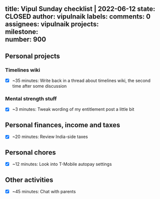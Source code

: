 title:	Vipul Sunday checklist | 2022-06-12
state:	CLOSED
author:	vipulnaik
labels:	
comments:	0
assignees:	vipulnaik
projects:	
milestone:	
number:	900
--
## Personal projects

### Timelines wiki

- [x] ~35 minutes: Write back in a thread about timelines wiki, the second time after some discussion

### Mental strength stuff

- [x] ~3 minutes: Tweak wording of my entitlement post a little bit

## Personal finances, income and taxes

- [x] ~20 minutes: Review India-side taxes

## Personal chores

- [x] ~12 minutes: Look into T-Mobile autopay settings

## Other activities

- [x] ~45 minutes: Chat with parents


